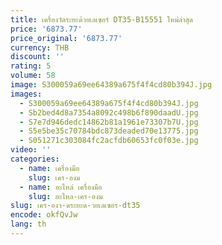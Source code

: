 ```yaml
---
title: เครื่องวัดระยะด้วยเลเซอร์ DT35-B15551 ใหม่ล่าสุด
price: '6873.77'
price_original: '6873.77'
currency: THB
discount: ''
rating: 5
volume: 58
image: S300059a69ee64389a675f4f4cd80b394J.jpg
images:
  - S300059a69ee64389a675f4f4cd80b394J.jpg
  - Sb2bed4d8a7354a8092c498b6f890daadU.jpg
  - S7e7d946dedc14862b81a1961e73307b7U.jpg
  - S5e5be35c70784bdc873deaded70e13775.jpg
  - S051271c303084fc2acfdb60653fc0f03e.jpg
video: ''
categories:
  - name: เครื่องมือ
    slug: เคร-องม
  - name: อะไหล่ เครื่องมือ
    slug: อะไหล-เคร-องม
slug: เคร-องว-ดระยะด-วยเลเซอร-dt35
encode: okfQvJw
lang: th
---
```

  